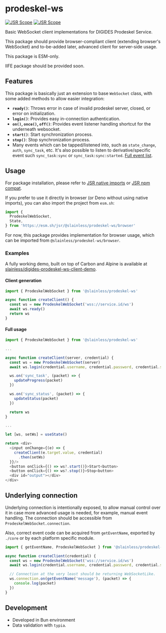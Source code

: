 # prodeskel-ws

[![JSR Scope](https://jsr.io/badges/@slainless)](https://jsr.io/@slainless/prodeskel-ws) [![JSR Scope](https://jsr.io/badges/@slainless/prodeskel-ws)](https://jsr.io/@slainless/prodeskel-ws)

Basic WebSocket client implementations for DIGIDES Prodeskel Service.

This package should provide browser-compliant client (extending browser's WebSocket)
and to-be-added later, advanced client for server-side usage.

This package is ESM-only.

IIFE package should be provided soon.

## Features

This package is basically just an extension to base `WebSocket` class, with
some added methods to allow easier integration:

- **`ready()`**: Throws error in case of invalid prodeskel server, closed, or error on initialization.
- **`login()`**: Provides easy in-connection authentication.
- **`on()`, `once()`, `off()`**: Provides event listener handling shortcut for the underneath websocket.
- **`start()`**: Start synchronization process.
- **`stop()`**: Stop synchronization process.
- Many events which can be tapped/listened into, such as `state_change`, `auth`, `sync_task`, etc. It's also possible to listen to derivative/specific event such `sync_task:sync` or `sync_task:sync:started`. [Full event list](./src/schema/response.ts).

## Usage

For package installation, please refer to [JSR native imports](https://jsr.io/docs/native-imports) or [JSR npm compat](https://jsr.io/docs/npm-compatibility).

If you prefer to use it directly in browser (or Deno without using native imports), you can also import the project from `esm.sh`:

```ts
import {
  ProdeskelWebSocket,
  State,
} from 'https://esm.sh/jsr/@slainless/prodeskel-ws/browser'
```

For now, this package provides implementation for browser usage,
which can be imported from `@slainless/prodeskel-ws/browser`.

### Examples

A fully working demo, built on top of Carbon and Alpine is available at [slainless/digides-prodeskel-ws-client-demo](https://github.com/slainless/digides-prodeskel-ws-client-demo).

#### Client generation

```ts
import { ProdeskelWebSocket } from '@slainless/prodeskel-ws'

async function createClient() {
  const ws = new ProdeskelWebSocket('wss://service.id/ws')
  await ws.ready()
  return ws
}
```

#### Full usage

```ts
import { ProdeskelWebSocket } from '@slainless/prodeskel-ws'

...

async function createClient(server, credential) {
  const ws = new ProdeskelWebSocket(server)
  await ws.login(credential.username, credential.password, credential.schema)

  ws.on('sync_task', (packet) => {
    updateProgress(packet)
  })

  ws.on('sync_status', (packet) => {
    updateStatus(packet)
  })

  return ws
}

...

let [ws, setWs] = useState()

return <div>
  <input onChange={(e) => {
    createClient(e.target.value, credential)
      .then(setWs)
  }}/>
  <button onClick={() => ws?.start()}>Start<button>
  <button onClick={() => ws?.stop()}>Stop<button>
  <div id="output"></div>
</div>
```

## Underlying connection

Underlying connection is intentionally exposed, to allow manual control over it in case more advanced
usage is needed, for example, manual event handling. The connection should be accessible from
`ProdeskelWebSocket.connection`.

Also, correct event code can be acquired from `getEventName`, exported by `./core` or by each platform specific
module.

```ts
import { getEventName, ProdeskelWebSocket } from '@slainless/prodeskel-ws'

async function createClient(credential) {
  const ws = new ProdeskelWebSocket('wss://service.id/ws')
  await ws.login(credential.username, credential.password, credential.schema)

  // Connection at the very least should be returning WebSocketLike.
  ws.connection.on(getEventName('message'), (packet) => {
    console.log(packet)
  })
}
```

## Development

- Developed in Bun environment
- Data validation with `typia`.
